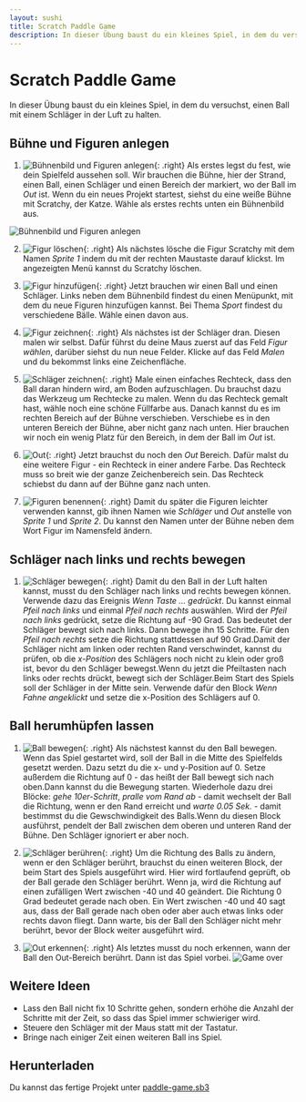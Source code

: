 ```yaml
---
layout: sushi
title: Scratch Paddle Game
description: In dieser Übung baust du ein kleines Spiel, in dem du versuchst, einen Ball mit einem Schläger in der Luft zu halten.
---
```


# Scratch Paddle Game

In dieser Übung baust du ein kleines Spiel, in dem du versuchst, einen Ball mit einem Schläger in der Luft zu halten.

## Bühne und Figuren anlegen

1. ![Bühnenbild und Figuren anlegen](scratch-paddle-game-v3/background.png){: .right}
Als erstes legst du fest, wie dein Spielfeld aussehen soll. Wir brauchen die Bühne, hier der Strand, einen Ball, einen Schläger und einen Bereich der markiert, wo der Ball im *Out* ist. Wenn du ein neues Projekt startest, siehst du eine weiße Bühne mit Scratchy, der Katze. Wähle als erstes rechts unten ein Bühnenbild aus.

![Bühnenbild und Figuren anlegen](scratch-paddle-game-v3/bühne-wählen.png)

2. ![Figur löschen](scratch-paddle-game-v3/löschen.png){: .right}
Als nächstes lösche die Figur Scratchy mit dem Namen *Sprite 1* indem du mit der rechten Maustaste darauf klickst. Im angezeigten Menü kannst du Scratchy löschen.

3. ![Figur hinzufügen](scratch-paddle-game-v3/neue-figur.png){: .right}
Jetzt brauchen wir einen Ball und einen Schläger. Links neben dem Bühnenbild findest du einen Menüpunkt, mit dem du neue Figuren hinzufügen kannst. Bei Thema *Sport* findest du verschiedene Bälle. Wähle einen davon aus.

4. ![Figur zeichnen](scratch-paddle-game-v3/figur-malen.png){: .right}
Als nächstes ist der Schläger dran. Diesen malen wir selbst. Dafür führst du deine Maus zuerst auf das Feld *Figur wählen*, darüber siehst du nun neue Felder. Klicke auf das Feld *Malen* und du bekommst links eine Zeichenfläche.

5. ![Schläger zeichnen](scratch-paddle-game-v3/how-to-draw.png){: .right}
Male einen einfaches Rechteck, dass den Ball daran hindern wird, am Boden aufzuschlagen. Du brauchst dazu das Werkzeug um Rechtecke zu malen. Wenn du das Rechteck gemalt hast, wähle noch eine schöne Füllfarbe aus. Danach kannst du es im rechten Bereich auf der Bühne verschieben. Verschiebe es in den unteren Bereich der Bühne, aber nicht ganz nach unten. Hier brauchen wir noch ein wenig Platz für den Bereich, in dem der Ball im *Out* ist.

6. ![Out](scratch-paddle-game-v3/how-it-should-look.png){: .right}
Jetzt brauchst du noch den *Out* Bereich. Dafür malst du eine weitere Figur - ein Rechteck in einer andere Farbe. Das Rechteck muss so breit wie der ganze Zeichenbereich sein. Das Rechteck schiebst du dann auf der Bühne ganz nach unten.

7. ![Figuren benennen](scratch-paddle-game-v3/name.png){: .right}
Damit du später die Figuren leichter verwenden kannst, gib ihnen Namen wie *Schläger* und *Out* anstelle von *Sprite 1* und *Sprite 2*. Du kannst den Namen unter der Bühne neben dem Wort Figur im Namensfeld ändern.

## Schläger nach links und rechts bewegen

1. ![Schläger bewegen](scratch-paddle-game-v3/schläger-code-1.png){: .right}
Damit du den Ball in der Luft halten kannst, musst du den Schläger nach links und rechts bewegen können. Verwende dazu das Ereignis *Wenn Taste ... gedrückt*. Du kannst einmal *Pfeil nach links* und einmal *Pfeil nach rechts* auswählen. Wird der *Pfeil nach links* gedrückt, setze die Richtung auf -90 Grad. Das bedeutet der Schläger bewegt sich nach links. Dann bewege ihn 15 Schritte. Für den *Pfeil nach rechts* setze die Richtung stattdessen auf 90 Grad.Damit der Schläger nicht am linken oder rechten Rand verschwindet, kannst du prüfen, ob die *x-Position* des Schlägers noch nicht zu klein oder groß ist, bevor du den Schläger bewegst.Wenn du jetzt die Pfeiltasten nach links oder rechts drückt, bewegt sich der Schläger.Beim Start des Spiels soll der Schläger in der Mitte sein. Verwende dafür den Block *Wenn Fahne angeklickt* und setze die x-Position des Schlägers auf 0.

## Ball herumhüpfen lassen

1. ![Ball bewegen](scratch-paddle-game-v3/ball-code-1.png){: .right}
Als nächstest kannst du den Ball bewegen. Wenn das Spiel gestartet wird, soll der Ball in die Mitte des Spielfelds gesetzt werden. Dazu setzt du die x- und y-Position auf 0. Setze außerdem die Richtung auf 0 - das heißt der Ball bewegt sich nach oben.Dann kannst du die Bewegung starten. Wiederhole dazu drei Blöcke: *gehe 10er-Schritt*, *pralle vom Rand ab* - damit wechselt der Ball die Richtung, wenn er den Rand erreicht und *warte 0.05 Sek.* - damit bestimmst du die Gewschwindigkeit des Balls.Wenn du diesen Block ausführst, pendelt der Ball zwischen dem oberen und unteren Rand der Bühne. Den Schläger ignoriert er aber noch.

2. ![Schläger berühren](scratch-paddle-game-v3/ball-code-2.png){: .right}
Um die Richtung des Balls zu ändern, wenn er den Schläger berührt, brauchst du einen weiteren Block, der beim Start des Spiels ausgeführt wird. Hier wird fortlaufend geprüft, ob der Ball gerade den Schläger berührt. Wenn ja, wird die Richtung auf einen zufälligen Wert zwischen -40 und 40 geändert. Die Richtung 0 Grad bedeutet gerade nach oben. Ein Wert zwischen -40 und 40 sagt aus, dass der Ball gerade nach oben oder aber auch etwas links oder rechts davon fliegt. Dann warte, bis der Ball den Schläger nicht mehr berührt, bevor der Block weiter ausgeführt wird.

3. ![Out erkennen](scratch-paddle-game-v3/ball-code-3.png){: .right}
Als letztes musst du noch erkennen, wann der Ball den Out-Bereich berührt. Dann ist das Spiel vorbei.
![Game over](scratch-paddle-game-v3/game-over.png)

## Weitere Ideen

* Lass den Ball nicht fix 10 Schritte gehen, sondern erhöhe die Anzahl der Schritte mit der Zeit, so dass das Spiel immer schwieriger wird.
* Steuere den Schläger mit der Maus statt mit der Tastatur.
* Bringe nach einiger Zeit einen weiteren Ball ins Spiel.

## Herunterladen

Du kannst das fertige Projekt unter [paddle-game.sb3](scratch-paddle-game-v3/paddle-game-new.sb3)